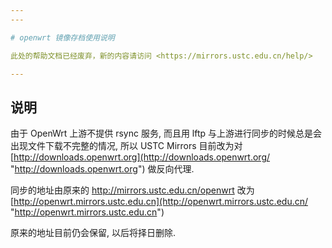 ```yaml
---
---

# openwrt 镜像存档使用说明

此处的帮助文档已经废弃，新的内容请访问 <https://mirrors.ustc.edu.cn/help/>

---
```


## 说明

由于 OpenWrt 上游不提供 rsync 服务, 而且用 lftp 与上游进行同步的时候总是会出现文件下载不完整的情况, 所以 USTC Mirrors 目前改为对 [http://downloads.openwrt.org](http://downloads.openwrt.org/ "http://downloads.openwrt.org") 做反向代理.

同步的地址由原来的 <http://mirrors.ustc.edu.cn/openwrt> 改为 [http://openwrt.mirrors.ustc.edu.cn](http://openwrt.mirrors.ustc.edu.cn/ "http://openwrt.mirrors.ustc.edu.cn")

原来的地址目前仍会保留, 以后将择日删除.
